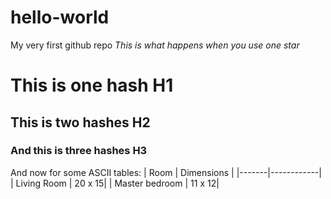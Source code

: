 # hello-world
My very first github repo
*This is what happens when you use one star*
# This is one hash H1
## This is two hashes H2
### And this is three hashes H3


And now for some ASCII tables:
|  Room | Dimensions |
|-------|------------|
| Living Room | 20 x 15|
| Master bedroom | 11 x 12|
